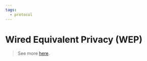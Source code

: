 ```yaml
---
tags:
  - protocol
---
```

# Wired Equivalent Privacy (WEP)

>See more [here](https://en.wikipedia.org/wiki/Wired_Equivalent_Privacy).
